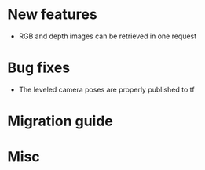 # New features

* RGB and depth images can be retrieved in one request

# Bug fixes

* The leveled camera poses are properly published to tf

# Migration guide

# Misc
